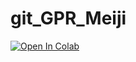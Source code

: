 # git_GPR_Meiji

<a href="https://github.com/PongthepGeo/git_GPR_Meiji/blob/master/test_colab.ipynb">
  <img src="https://colab.research.google.com/assets/colab-badge.svg" alt="Open In Colab"/>
</a>
